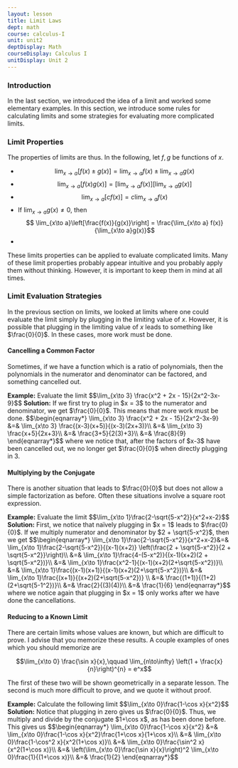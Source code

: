 ```yaml
---
layout: lesson
title: Limit Laws
dept: math
course: calculus-I
unit: unit2
deptDisplay: Math
courseDisplay: Calculus I
unitDisplay: Unit 2
---
```


### Introduction

In the last section, we introduced the idea of a limit and worked some elementary examples. In this section, we introduce some rules for calculating limits and some strategies for evaluating more complicated limits. 

### Limit Properties

The properties of limits are thus. In the following, let $f,g$ be functions of $x$.

* $$\lim_{x\to a} \left[ f(x) \pm g(x)\right] = \lim_{x\to a} f(x) \pm \lim_{x\to a} g(x)$$
* $$\lim_{x\to a} \left[ f(x)g(x)\right] = \left[\lim_{x\to a} f(x)\right]\left[ \lim_{x\to a} g(x)\right]$$
* $$\lim_{x\to a} \left[ cf(x)\right] = c\lim_{x\to a} f(x)$$
* If $\lim_{x\to a} g(x) \not= 0$, then $$ \lim_{x\to a}\left[\frac{f(x)}{g(x)}\right] = \frac{\lim_{x\to a} f(x)}{\lim_{x\to a}g(x)}$$
* 

These limits properties can be applied to evaluate complicated limits. Many of these limit properties probably appear intuitive and you probably apply them without thinking. However, it is important to keep them in mind at all times. 

### Limit Evaluation Strategies

In the previous section on limits, we looked at limits where one could evaluate the limit simply by plugging in the limiting value of $x$. However, it is possible that plugging in the limiting value of $x$ leads to something like $\frac{0}{0}$. In these cases, more work must be done. 

#### Cancelling a Common Factor

Sometimes, if we have a function which is a ratio of polynomials, then the polynomials in the numerator and denominator can be factored, and something cancelled out. 

<div class="example">
<b>Example:</b> Evaluate the limit
  $$\lim_{x\to 3} \frac{x^2 + 2x - 15}{2x^2-3x-9}$$
<b>Solution:</b> If we first try to plug in $x = 3$ to the numerator and denominator, we get $\frac{0}{0}$. This means that more work must be done. 
$$\begin{eqnarray*}
\lim_{x\to 3} \frac{x^2 + 2x - 15}{2x^2-3x-9} &=& \lim_{x\to 3} \frac{(x-3)(x+5)}{(x-3)(2x+3)}\\
  &=& \lim_{x\to 3} \frac{x+5}{2x+3}\\
  &=& \frac{3+5}{2(3)+3}\\
  &=& \frac{8}{9}
  \end{eqnarray*}$$
  where we notice that, after the factors of $x-3$ have been cancelled out, we no longer get $\frac{0}{0}$ when directly plugging in 3. 
</div>

#### Multiplying by the Conjugate

There is another situation that leads to $\frac{0}{0}$ but does not allow a simple factorization as before. Often these situations involve a square root expression.

<div class="example">
<b>Example:</b> Evaluate the limit
  $$\lim_{x\to 1}\frac{2-\sqrt{5-x^2}}{x^2+x-2}$$
<b>Solution:</b>
  First, we notice that naïvely plugging in $x = 1$ leads to $\frac{0}{0}$. If we multiply numerator and denominator by $2 + \sqrt{5-x^2}$, then we get
$$\begin{eqnarray*}
\lim_{x\to 1}\frac{2-\sqrt{5-x^2}}{x^2+x-2}&=& \lim_{x\to 1}\frac{2-\sqrt{5-x^2}}{(x-1)(x+2)} \left(\frac{2 + \sqrt{5-x^2}}{2 + \sqrt{5-x^2}}\right)\\
&=& \lim_{x\to 1}\frac{4-(5-x^2)}{(x-1)(x+2)(2 + \sqrt{5-x^2})}\\
&=& \lim_{x\to 1}\frac{x^2-1}{(x-1)(x+2)(2+\sqrt{5-x^2})}\\
&=& \lim_{x\to 1}\frac{(x-1)(x+1)}{(x-1)(x+2)(2+\sqrt{5-x^2})}\\
&=& \lim_{x\to 1}\frac{(x+1)}{(x+2)(2+\sqrt{5-x^2})} \\
&=& \frac{(1+1)}{(1+2)(2+\sqrt{5-1^2})}\\
&=& \frac{2}{(3)(4)}\\
&=& \frac{1}{6}
\end{eqnarray*}$$
where we notice again that plugging in $x = 1$ only works after we have done the cancellations. 
</div>

#### Reducing to a Known Limit

There are certain limits whose values are known, but which are difficult to prove. I advise that you memorize these results. A couple examples of ones which you should memorize are 

$$\lim_{x\to 0} \frac{\sin x}{x},\qquad \lim_{n\to\infty} \left(1 + \frac{x}{n}\right)^{n} = e^x$$

The first of these two will be shown geometrically in a separate lesson. The second is much more difficult to prove, and we quote it without proof.

<div class="example">
<b>Example:</b> Calculate the following limit
  $$\lim_{x\to 0}\frac{1-\cos x}{x^2}$$
<b>Solution:</b> Notice that plugging in zero gives us $\frac{0}{0}$. Thus, we multiply and divide by the conjugate $1+\cos x$, as has been done before. This gives us
$$\begin{eqnarray*}
\lim_{x\to 0}\frac{1-\cos x}{x^2} &=& \lim_{x\to 0}\frac{1-\cos x}{x^2}\frac{1+\cos x}{1+\cos x}\\
&=& \lim_{x\to 0}\frac{1-\cos^2 x}{x^2(1+\cos x)}\\
&=& \lim_{x\to 0}\frac{\sin^2 x}{x^2(1+\cos x)}\\
&=& \left(\lim_{x\to 0}\frac{\sin x}{x}\right)^2 \lim_{x\to 0}\frac{1}{(1+\cos x)}\\
&=& \frac{1}{2}
\end{eqnarray*}$$
</div>

